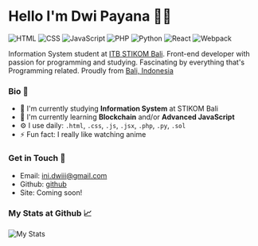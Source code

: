# Hello I'm Dwi Payana 👋🏻

![HTML][url-badge-html]
![CSS][url-badge-css]
![JavaScript][url-badge-javascript]
![PHP][url-badge-php]
![Python][url-badge-python]
![React][url-badge-react]
![Webpack][url-badge-webpack]

Information System student at [ITB STIKOM Bali][url-university]. 
Front-end developer with passion for programming and studying.
Fascinating by everything that's Programming related.
Proudly from [Bali, Indonesia][url-map]

### Bio 🧾

- 🔭 I'm currently studying **Information System** at STIKOM Bali
- 🌱 I'm currently learning **Blockchain** and/or **Advanced JavaScript**
- ⚙️ I use daily: `.html`, `.css`, `.js`, `.jsx`, `.php`, `.py`, `.sol`
- ⚡ Fun fact: I really like watching anime

### Get in Touch 📧

- Email: [ini.dwiii@gmail.com][url-social-email]
- Github: [github][url-social-github]
- Site: Coming soon!

### My Stats at Github 📈

![My Stats][url-asset-stats]

[url-asset-stats]: https://github-readme-stats.vercel.app/api?username=wipaaa&show_icons=true&hide_border=true&theme=dark

[url-badge-html]: https://img.shields.io/badge/HTML-Intermediate-orange
[url-badge-css]: https://img.shields.io/badge/CSS-Intermediate-blue
[url-badge-javascript]: https://img.shields.io/badge/JavaScript-Intermediate-yellow
[url-badge-php]: https://img.shields.io/badge/PHP-Intermediate-blue
[url-badge-python]: https://img.shields.io/badge/Python-Beginner-cyan
[url-badge-react]: https://img.shields.io/badge/React-Beginner-limegreen
[url-badge-webpack]: https://img.shields.io/badge/Webpack-Beginner-lightblue

[url-social-github]: https://github.com/wipaaa
[url-social-email]: mailto:ini.dwiii@gmail.com

[url-map]: https://goo.gl/maps/kfQTAYw1PDgvb51n9
[url-university]: https://stikom-bali.ac.id/
